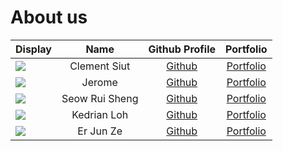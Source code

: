 # About us

| Display                                             |      Name      |               Github Profile                |             Portfolio              |
|-----------------------------------------------------|:--------------:|:-------------------------------------------:|:----------------------------------:|
| ![](https://via.placeholder.com/100.png?text=Photo) |  Clement Siut  |   [Github](https://github.com/clement559)   | [Portfolio](docs/team/clement.md)  |
| ![](https://via.placeholder.com/100.png?text=Photo) |     Jerome     | [Github](https://github.com/jeromeongithub) |      [Portfolio](NOPORTFOLIO)      |
| ![](https://via.placeholder.com/100.png?text=Photo) | Seow Rui Sheng |  [Github](https://github.com/RuiShengGit)   | [Portfolio](docs/team/ruisheng.md) |
| ![](https://via.placeholder.com/100.png?text=Photo) |  Kedrian Loh   |   [Github](https://github.com/KedrianLoh)   | [Portfolio](docs/team/johndoe.md)  |
| ![](https://via.placeholder.com/100.png?text=Photo) |   Er Jun Ze    |    [Github](https://github.com/ERJUNZE)     | [Portfolio](docs/team/johndoe.md)  |
